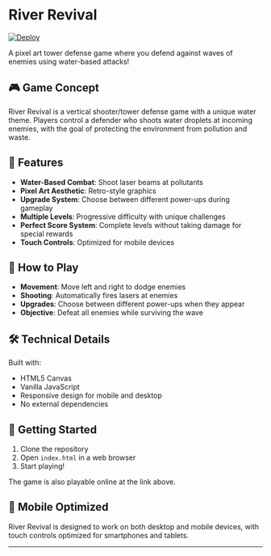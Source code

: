 # River Revival

[![Deploy](https://img.shields.io/badge/Play-Online-blue)](https://miller-william.github.io/lane-defender/)

A pixel art tower defense game where you defend against waves of enemies using water-based attacks!

## 🎮 Game Concept

River Revival is a vertical shooter/tower defense game with a unique water theme. Players control a defender who shoots water droplets at incoming enemies, with the goal of protecting the environment from pollution and waste.

## 🌊 Features

- **Water-Based Combat**: Shoot laser beams at pollutants
- **Pixel Art Aesthetic**: Retro-style graphics
- **Upgrade System**: Choose between different power-ups during gameplay
- **Multiple Levels**: Progressive difficulty with unique challenges
- **Perfect Score System**: Complete levels without taking damage for special rewards
- **Touch Controls**: Optimized for mobile devices

## 🎯 How to Play

- **Movement**: Move left and right to dodge enemies
- **Shooting**: Automatically fires lasers at enemies
- **Upgrades**: Choose between different power-ups when they appear
- **Objective**: Defeat all enemies while surviving the wave

## 🛠️ Technical Details

Built with:
- HTML5 Canvas
- Vanilla JavaScript
- Responsive design for mobile and desktop
- No external dependencies

## 🚀 Getting Started

1. Clone the repository
2. Open `index.html` in a web browser
3. Start playing!

The game is also playable online at the link above.

## 📱 Mobile Optimized

River Revival is designed to work on both desktop and mobile devices, with touch controls optimized for smartphones and tablets.

---
